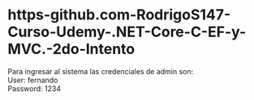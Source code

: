 # https-github.com-RodrigoS147-Curso-Udemy-.NET-Core-C-EF-y-MVC.-2do-Intento

Para ingresar al sistema las credenciales de admin son: <br>
User: fernando <br>
Password: 1234
